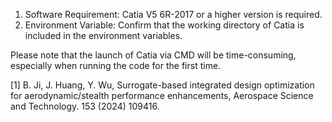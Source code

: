 1.	Software Requirement:
Catia V5 6R-2017 or a higher version is required.
2.	Environment Variable:
Confirm that the working directory of Catia is included in the environment variables.

Please note that the launch of Catia via CMD will be time-consuming, especially when running the code for the first time.

[1] B. Ji, J. Huang, Y. Wu, Surrogate-based integrated design optimization for aerodynamic/stealth performance enhancements, Aerospace Science and Technology. 153 (2024) 109416.
